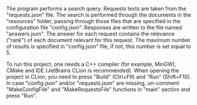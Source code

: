 The program performs a search query. Requests texts are taken from the "requests.json" file.
The search is performed through the documents in the "resources" folder, passing through those files that are specified in the configuration file "config.json".
Responses are written to the file named "answers.json". The answer for each request contains the relevance ("rank") of each document relevant for this request.
The maximum number of results is specified in "config.json" file, if not, this number is set equal to 5.

To run this project, one needs a C++ compiler (for example, MinGW), CMake and IDE (JetBrains CLion is recommended).
When opening the project in CLion, you need to press "Build" (Ctrl+F9) and "Run" (Shift+F10).
In case "config.json" and/or "requests.json" are missing, un-comment "MakeConfigFile" and "MakeRequestsFile" functions in "main" section and press "Run".